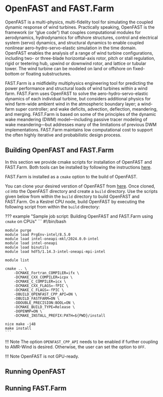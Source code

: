 # OpenFAST and FAST.Farm

OpenFAST is a multi-physics, multi-fidelity tool for simulating the coupled dynamic response of wind turbines. Practically speaking, OpenFAST is the framework (or “glue code”) that couples computational modules for aerodynamics, hydrodynamics for offshore structures, control and electrical system (servo) dynamics, and structural dynamics to enable coupled nonlinear aero-hydro-servo-elastic simulation in the time domain. OpenFAST enables the analysis of a range of wind turbine configurations, including two- or three-blade horizontal-axis rotor, pitch or stall regulation, rigid or teetering hub, upwind or downwind rotor, and lattice or tubular tower. The wind turbine can be modeled on land or offshore on fixed-bottom or floating substructures.

FAST.Farm is a midfidelity multiphysics engineering tool for predicting the power performance and structural loads of wind turbines within a wind farm. FAST.Farm uses OpenFAST to solve the aero-hydro-servo-elastic dynamics of each individual turbine, but considers additional physics for wind farm-wide ambient wind in the atmospheric boundary layer; a wind-farm super controller; and wake deficits, advection, deflection, meandering, and merging. FAST.Farm is based on some of the principles of the dynamic wake meandering (DWM) model—including passive tracer modeling of wake meandering—but addresses many of the limitations of previous DWM implementations. FAST.Farm maintains low computational cost to support the often highly iterative and probabilistic design process.

 
## Building OpenFAST and FAST.Farm

In this section we provide cmake scripts for installation of OpenFAST and FAST.Farm. Both tools can be installed by following the instructions [here](https://openfast.readthedocs.io/en/main/source/install/index.html).

FAST.Farm is installed as a `cmake` option to the build of OpenFAST.

You can clone your desired verstion of OpenFAST from [here](https://github.com/OpenFAST/openfast). Once cloned, `cd` into the OpenFAST directory and create a `build` directory. Use the scripts given below from within the `build` directory to build OpenFAST and FAST.Farm. On a Kestrel CPU node, build OpenFAST by executing the following script from within the `build` directory:

??? example "Sample job script: Building OpenFAST and FAST.Farm using `cmake` on CPUs"
    ```
    #!/bin/bash

    module purge
    module load PrgEnv-intel/8.5.0
    module load intel-oneapi-mkl/2024.0.0-intel
    module load intel-oneapi
    module load binutils
    module load hdf5/1.14.3-intel-oneapi-mpi-intel

    module list

    cmake .. \
        -DCMAKE_Fortran_COMPILER=ifx \
        -DCMAKE_CXX_COMPILER=icpx \
        -DCMAKE_C_COMPILER=icx \
        -DCMAKE_CXX_FLAGS=-fPIC \
        -DCMAKE_C_FLAGS=-fPIC \
        -DBUILD_OPENFAST_CPP_API=ON \
        -DBUILD_FASTFARM=ON \
        -DDOUBLE_PRECISION:BOOL=ON \
        -DCMAKE_BUILD_TYPE=Release \
        -DOPENMP=ON \
        -DCMAKE_INSTALL_PREFIX:PATH=${PWD}/install

    nice make -j48
    make install
    ```

!!! Note
    The option `OPENFAST_CPP_API` needs to be enabled if further coupling to AMR-Wind is desired. Otherwise, the user can set the option to `OFF`.

!!! Note
    OpenFAST is not GPU-ready.


## Running OpenFAST

## Running FAST.Farm

